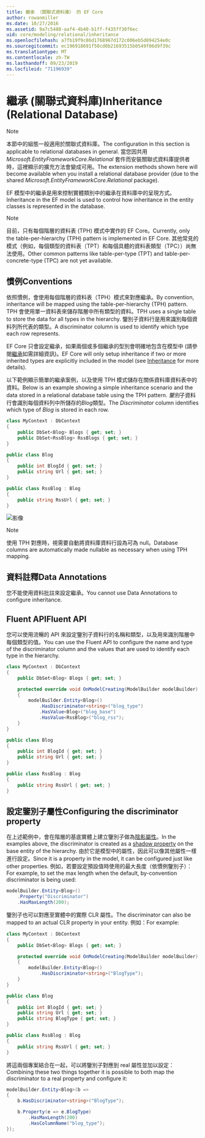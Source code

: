 ```yaml
---
title: 繼承 （關聯式資料庫） 的 EF Core
author: rowanmiller
ms.date: 10/27/2016
ms.assetid: 9a7c5488-aaf4-4b40-b1ff-f435ff30f6ec
uid: core/modeling/relational/inheritance
ms.openlocfilehash: a7fb19f9c86d1768967d172c006eb5d894254e0c
ms.sourcegitcommit: ec196918691f50cd0b21693515b0549f06d9f39c
ms.translationtype: MT
ms.contentlocale: zh-TW
ms.lasthandoff: 09/23/2019
ms.locfileid: "71196939"
---
```

# <a name="inheritance-relational-database"></a><span data-ttu-id="d047f-102">繼承 (關聯式資料庫)</span><span class="sxs-lookup"><span data-stu-id="d047f-102">Inheritance (Relational Database)</span></span>

> [!NOTE]  
> <span data-ttu-id="d047f-103">本節中的組態一般適用於關聯式資料庫。</span><span class="sxs-lookup"><span data-stu-id="d047f-103">The configuration in this section is applicable to relational databases in general.</span></span> <span data-ttu-id="d047f-104">當您因共用 *Microsoft.EntityFrameworkCore.Relational* 套件而安裝關聯式資料庫提供者時，這裡顯示的擴充方法會變成可用。</span><span class="sxs-lookup"><span data-stu-id="d047f-104">The extension methods shown here will become available when you install a relational database provider (due to the shared *Microsoft.EntityFrameworkCore.Relational* package).</span></span>

<span data-ttu-id="d047f-105">EF 模型中的繼承是用來控制實體類別中的繼承在資料庫中的呈現方式。</span><span class="sxs-lookup"><span data-stu-id="d047f-105">Inheritance in the EF model is used to control how inheritance in the entity classes is represented in the database.</span></span>

> [!NOTE]  
> <span data-ttu-id="d047f-106">目前，只有每個階層的資料表 (TPH) 模式中實作的 EF Core。</span><span class="sxs-lookup"><span data-stu-id="d047f-106">Currently, only the table-per-hierarchy (TPH) pattern is implemented in EF Core.</span></span> <span data-ttu-id="d047f-107">其他常見的模式（例如，每個類型的資料表（TPT）和每個具體的資料表類型（TPC））尚無法使用。</span><span class="sxs-lookup"><span data-stu-id="d047f-107">Other common patterns like table-per-type (TPT) and table-per-concrete-type (TPC) are not yet available.</span></span>

## <a name="conventions"></a><span data-ttu-id="d047f-108">慣例</span><span class="sxs-lookup"><span data-stu-id="d047f-108">Conventions</span></span>

<span data-ttu-id="d047f-109">依照慣例，會使用每個階層的資料表（TPH）模式來對應繼承。</span><span class="sxs-lookup"><span data-stu-id="d047f-109">By convention, inheritance will be mapped using the table-per-hierarchy (TPH) pattern.</span></span> <span data-ttu-id="d047f-110">TPH 會使用單一資料表來儲存階層中所有類型的資料。</span><span class="sxs-lookup"><span data-stu-id="d047f-110">TPH uses a single table to store the data for all types in the hierarchy.</span></span> <span data-ttu-id="d047f-111">鑒別子資料行是用來識別每個資料列所代表的類型。</span><span class="sxs-lookup"><span data-stu-id="d047f-111">A discriminator column is used to identify which type each row represents.</span></span>

<span data-ttu-id="d047f-112">EF Core 只會設定繼承，如果兩個或多個繼承的型別會明確地包含在模型中 (請參閱[繼承](../inheritance.md)如需詳細資訊)。</span><span class="sxs-lookup"><span data-stu-id="d047f-112">EF Core will only setup inheritance if two or more inherited types are explicitly included in the model (see [Inheritance](../inheritance.md) for more details).</span></span>

<span data-ttu-id="d047f-113">以下範例顯示簡單的繼承案例，以及使用 TPH 模式儲存在關係資料庫資料表中的資料。</span><span class="sxs-lookup"><span data-stu-id="d047f-113">Below is an example showing a simple inheritance scenario and the data stored in a relational database table using the TPH pattern.</span></span> <span data-ttu-id="d047f-114">*鑒別*子資料行會識別每個資料列中所儲存的*Blog*類型。</span><span class="sxs-lookup"><span data-stu-id="d047f-114">The *Discriminator* column identifies which type of *Blog* is stored in each row.</span></span>

<!-- [!code-csharp[Main](samples/core/relational/Modeling/Conventions/InheritanceDbSets.cs)] -->
``` csharp
class MyContext : DbContext
{
    public DbSet<Blog> Blogs { get; set; }
    public DbSet<RssBlog> RssBlogs { get; set; }
}

public class Blog
{
    public int BlogId { get; set; }
    public string Url { get; set; }
}

public class RssBlog : Blog
{
    public string RssUrl { get; set; }
}
```

![影像](_static/inheritance-tph-data.png)

>[!NOTE]
> <span data-ttu-id="d047f-116">使用 TPH 對應時，視需要自動將資料庫資料行設為可為 null。</span><span class="sxs-lookup"><span data-stu-id="d047f-116">Database columns are automatically made nullable as necessary when using TPH mapping.</span></span>

## <a name="data-annotations"></a><span data-ttu-id="d047f-117">資料註釋</span><span class="sxs-lookup"><span data-stu-id="d047f-117">Data Annotations</span></span>

<span data-ttu-id="d047f-118">您不能使用資料批註來設定繼承。</span><span class="sxs-lookup"><span data-stu-id="d047f-118">You cannot use Data Annotations to configure inheritance.</span></span>

## <a name="fluent-api"></a><span data-ttu-id="d047f-119">Fluent API</span><span class="sxs-lookup"><span data-stu-id="d047f-119">Fluent API</span></span>

<span data-ttu-id="d047f-120">您可以使用流暢的 API 來設定鑒別子資料行的名稱和類型，以及用來識別階層中每個類型的值。</span><span class="sxs-lookup"><span data-stu-id="d047f-120">You can use the Fluent API to configure the name and type of the discriminator column and the values that are used to identify each type in the hierarchy.</span></span>

<!-- [!code-csharp[Main](samples/core/relational/Modeling/FluentAPI/InheritanceTPHDiscriminator.cs?highlight=7,8,9,10)] -->
``` csharp
class MyContext : DbContext
{
    public DbSet<Blog> Blogs { get; set; }

    protected override void OnModelCreating(ModelBuilder modelBuilder)
    {
        modelBuilder.Entity<Blog>()
            .HasDiscriminator<string>("blog_type")
            .HasValue<Blog>("blog_base")
            .HasValue<RssBlog>("blog_rss");
    }
}

public class Blog
{
    public int BlogId { get; set; }
    public string Url { get; set; }
}

public class RssBlog : Blog
{
    public string RssUrl { get; set; }
}
```

## <a name="configuring-the-discriminator-property"></a><span data-ttu-id="d047f-121">設定鑒別子屬性</span><span class="sxs-lookup"><span data-stu-id="d047f-121">Configuring the discriminator property</span></span>

<span data-ttu-id="d047f-122">在上述範例中，會在階層的基底實體上建立鑒別子做為[陰影屬性](xref:core/modeling/shadow-properties)。</span><span class="sxs-lookup"><span data-stu-id="d047f-122">In the examples above, the discriminator is created as a [shadow property](xref:core/modeling/shadow-properties) on the base entity of the hierarchy.</span></span> <span data-ttu-id="d047f-123">由於它是模型中的屬性，因此可以像其他屬性一樣進行設定。</span><span class="sxs-lookup"><span data-stu-id="d047f-123">Since it is a property in the model, it can be configured just like other properties.</span></span> <span data-ttu-id="d047f-124">例如，若要設定預設值時使用的最大長度（依慣例鑒別子）：</span><span class="sxs-lookup"><span data-stu-id="d047f-124">For example, to set the max length when the default, by-convention discriminator is being used:</span></span>

```C#
modelBuilder.Entity<Blog>()
    .Property("Discriminator")
    .HasMaxLength(200);
```

<span data-ttu-id="d047f-125">鑒別子也可以對應至實體中的實際 CLR 屬性。</span><span class="sxs-lookup"><span data-stu-id="d047f-125">The discriminator can also be mapped to an actual CLR property in your entity.</span></span> <span data-ttu-id="d047f-126">例如：</span><span class="sxs-lookup"><span data-stu-id="d047f-126">For example:</span></span>
```C#
class MyContext : DbContext
{
    public DbSet<Blog> Blogs { get; set; }

    protected override void OnModelCreating(ModelBuilder modelBuilder)
    {
        modelBuilder.Entity<Blog>()
            .HasDiscriminator<string>("BlogType");
    }
}

public class Blog
{
    public int BlogId { get; set; }
    public string Url { get; set; }
    public string BlogType { get; set; }
}

public class RssBlog : Blog
{
    public string RssUrl { get; set; }
}
```

<span data-ttu-id="d047f-127">將這兩個專案結合在一起，可以將鑒別子對應到 real 屬性並加以設定：</span><span class="sxs-lookup"><span data-stu-id="d047f-127">Combining these two things together it is possible to both map the discriminator to a real property and configure it:</span></span>
```C#
modelBuilder.Entity<Blog>(b =>
{
    b.HasDiscriminator<string>("BlogType");

    b.Property(e => e.BlogType)
        .HasMaxLength(200)
        .HasColumnName("blog_type");
});
```
